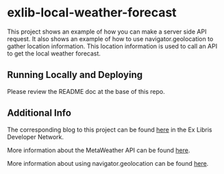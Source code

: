 # exlib-local-weather-forecast

This project shows an example of how you can make a server side API request. It also shows an example of how to use navigator.geolocation to gather location information. This location information is used to call an API to get the local weather forecast.

## Running Locally and Deploying

Please review the README doc at the base of this repo.

## Additional Info

The corresponding blog to this project can be found [here](https://developers.exlibrisgroup.com/blog/weather-tile-using-geolocation/) in the Ex Libris Developer Network.

More information about the MetaWeather API can be found [here](https://www.metaweather.com/api/).

More information about using navigator.geolocation can be found [here](https://developer.mozilla.org/en-US/docs/Web/API/Navigator/geolocation).
